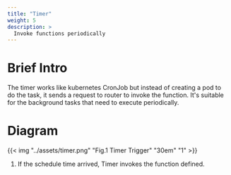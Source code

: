 ```yaml
---
title: "Timer"
weight: 5
description: >
  Invoke functions periodically
---
```


# Brief Intro

The timer works like kubernetes CronJob but instead of creating a pod to do the task, 
it sends a request to router to invoke the function. It's suitable for the background tasks that
need to execute periodically.

# Diagram

{{< img "../assets/timer.png" "Fig.1 Timer Trigger" "30em" "1" >}}

1. If the schedule time arrived, Timer invokes the function defined.
